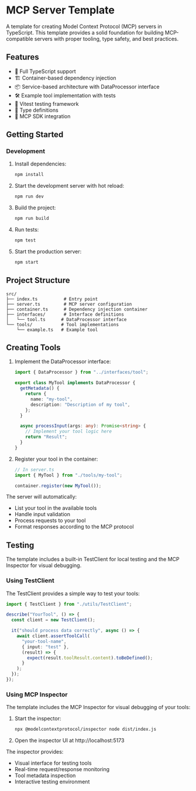 # MCP Server Template

A template for creating Model Context Protocol (MCP) servers in TypeScript. This template provides a solid foundation for building MCP-compatible servers with proper tooling, type safety, and best practices.

## Features

- 🚀 Full TypeScript support
- 🏗️ Container-based dependency injection
- 📦 Service-based architecture with DataProcessor interface
- 🛠️ Example tool implementation with tests
- 🧪 Vitest testing framework
- 📝 Type definitions
- 🔌 MCP SDK integration

## Getting Started

### Development

1. Install dependencies:

   ```bash
   npm install
   ```

2. Start the development server with hot reload:

   ```bash
   npm run dev
   ```

3. Build the project:

   ```bash
   npm run build
   ```

4. Run tests:

   ```bash
   npm test
   ```

5. Start the production server:

   ```bash
   npm start
   ```

## Project Structure

```
src/
├── index.ts          # Entry point
├── server.ts         # MCP server configuration
├── container.ts      # Dependency injection container
├── interfaces/       # Interface definitions
│   └── tool.ts      # DataProcessor interface
└── tools/           # Tool implementations
    └── example.ts   # Example tool
```

## Creating Tools

1. Implement the DataProcessor interface:

   ```typescript
   import { DataProcessor } from "../interfaces/tool";

   export class MyTool implements DataProcessor {
     getMetadata() {
       return {
         name: "my-tool",
         description: "Description of my tool",
       };
     }

     async processInput(args: any): Promise<string> {
       // Implement your tool logic here
       return "Result";
     }
   }
   ```

2. Register your tool in the container:

   ```typescript
   // In server.ts
   import { MyTool } from "./tools/my-tool";

   container.register(new MyTool());
   ```

The server will automatically:

- List your tool in the available tools
- Handle input validation
- Process requests to your tool
- Format responses according to the MCP protocol

## Testing

The template includes a built-in TestClient for local testing and the MCP Inspector for visual debugging.

### Using TestClient

The TestClient provides a simple way to test your tools:

```typescript
import { TestClient } from "./utils/TestClient";

describe("YourTool", () => {
  const client = new TestClient();

  it("should process data correctly", async () => {
    await client.assertToolCall(
      "your-tool-name",
      { input: "test" },
      (result) => {
        expect(result.toolResult.content).toBeDefined();
      }
    );
  });
});
```

### Using MCP Inspector

The template includes the MCP Inspector for visual debugging of your tools:

1. Start the inspector:

   ```bash
   npx @modelcontextprotocol/inspector node dist/index.js
   ```

2. Open the inspector UI at http://localhost:5173

The inspector provides:

- Visual interface for testing tools
- Real-time request/response monitoring
- Tool metadata inspection
- Interactive testing environment
